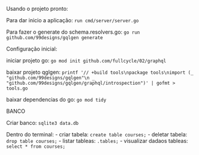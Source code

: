 Usando o projeto pronto:

Para dar inicio a aplicação:  ```run cmd/server/server.go```

Para fazer o generate do schema.resolvers.go:  ```go run github.com/99designs/gqlgen generate```



Configuração inicial:

iniciar projeto go: ```go mod init github.com/fullcycle/02/graphql```

baixar projeto qglgen: ```printf '// +build tools\npackage tools\nimport (_ "github.com/99designs/gqlgen"\n _ "github.com/99designs/gqlgen/graphql/introspection")' | gofmt > tools.go```

baixar dependencias do go: ```go mod tidy```

BANCO

Criar banco:  ```sqlite3 data.db```

Dentro do terminal:
    - criar tabela: ```create table courses;```
    - deletar tabela: ```drop table courses;```
    - listar tableas: ```.tables;```
    - visualizar dadaos tableas: ```select * from courses;```
